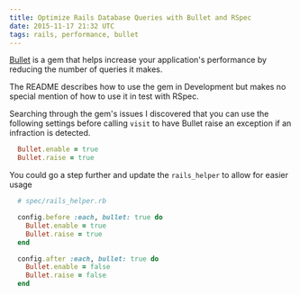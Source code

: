 ```yaml
---
title: Optimize Rails Database Queries with Bullet and RSpec
date: 2015-11-17 21:32 UTC
tags: rails, performance, bullet
---
```


[Bullet](https://github.com/flyerhzm/bullet) is a gem that helps increase your
application's performance by reducing the number of queries it makes.

The README describes how to use the gem in Development but makes no special
mention of how to use it in test with RSpec.

Searching through the gem's issues I discovered that you can use the following
settings before calling `visit` to have Bullet raise an exception if an
infraction is detected.

```ruby
  Bullet.enable = true
  Bullet.raise = true
```

You could go a step further and update the `rails_helper` to allow for easier usage


```ruby
  # spec/rails_helper.rb

  config.before :each, bullet: true do
    Bullet.enable = true
    Bullet.raise = true
  end

  config.after :each, bullet: true do
    Bullet.enable = false
    Bullet.raise = false
  end
```
